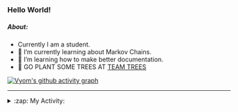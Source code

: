 ### Hello World!

##### About:
- Currently I am a student.
- 🌱 I’m currently learning about Markov Chains.
- 🌱 I’m learning how to make better documentation.
- 🌱 GO PLANT SOME TREES AT [TEAM TREES](https://teamtrees.org/)

[![Vyom's github activity graph](https://activity-graph.herokuapp.com/graph?username=Vyvy-vi)](https://github.com/ashutosh00710/github-readme-activity-graph)

---
<details>
  <summary>:zap: My Activity:</summary>
  
<!--START_SECTION:waka-->
![Code Time](http://img.shields.io/badge/Code%20Time-793%20hrs%2048%20mins-blue)

**I'm a Night 🦉** 

```text
🌞 Morning    70 commits     ██░░░░░░░░░░░░░░░░░░░░░░░   8.55% 
🌆 Daytime    200 commits    ██████░░░░░░░░░░░░░░░░░░░   24.42% 
🌃 Evening    280 commits    ████████░░░░░░░░░░░░░░░░░   34.19% 
🌙 Night      269 commits    ████████░░░░░░░░░░░░░░░░░   32.84%

```
📅 **I'm Most Productive on Sunday** 

```text
Monday       80 commits     ██░░░░░░░░░░░░░░░░░░░░░░░   9.77% 
Tuesday      132 commits    ████░░░░░░░░░░░░░░░░░░░░░   16.12% 
Wednesday    122 commits    ███░░░░░░░░░░░░░░░░░░░░░░   14.9% 
Thursday     108 commits    ███░░░░░░░░░░░░░░░░░░░░░░   13.19% 
Friday       108 commits    ███░░░░░░░░░░░░░░░░░░░░░░   13.19% 
Saturday     92 commits     ██░░░░░░░░░░░░░░░░░░░░░░░   11.23% 
Sunday       177 commits    █████░░░░░░░░░░░░░░░░░░░░   21.61%

```


📊 **This Week I Spent My Time On** 

```text
🔥 Editors: 
VS Code                  8 hrs 20 mins       ██████████████████████░░░   89.17% 
Vim                      1 hr                ██░░░░░░░░░░░░░░░░░░░░░░░   10.83%

🐱‍💻 Projects: 
developer-rubric-discord-6 hrs 45 mins       ██████████████████░░░░░░░   72.19% 
praise                   1 hr 55 mins        █████░░░░░░░░░░░░░░░░░░░░   20.49% 
discord-bot              22 mins             █░░░░░░░░░░░░░░░░░░░░░░░░   4.01% 
onboarding-bot           18 mins             ░░░░░░░░░░░░░░░░░░░░░░░░░   3.31%

```


 Last Updated on 21/06/2022 19:04:04 UTC
<!--END_SECTION:waka-->
</details>
